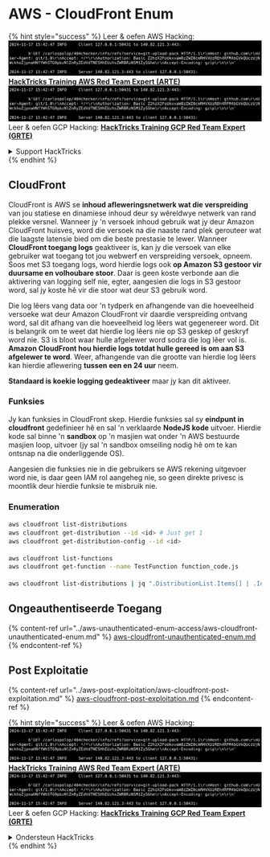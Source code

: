 # AWS - CloudFront Enum

{% hint style="success" %}
Leer & oefen AWS Hacking:<img src="../../../.gitbook/assets/image (1).png" alt="" data-size="line">[**HackTricks Training AWS Red Team Expert (ARTE)**](https://training.hacktricks.xyz/courses/arte)<img src="../../../.gitbook/assets/image (1).png" alt="" data-size="line">\
Leer & oefen GCP Hacking: <img src="../../../.gitbook/assets/image (2).png" alt="" data-size="line">[**HackTricks Training GCP Red Team Expert (GRTE)**<img src="../../../.gitbook/assets/image (2).png" alt="" data-size="line">](https://training.hacktricks.xyz/courses/grte)

<details>

<summary>Support HackTricks</summary>

* Kyk na die [**subskripsie planne**](https://github.com/sponsors/carlospolop)!
* **Sluit aan by die** 💬 [**Discord groep**](https://discord.gg/hRep4RUj7f) of die [**telegram groep**](https://t.me/peass) of **volg** ons op **Twitter** 🐦 [**@hacktricks\_live**](https://twitter.com/hacktricks\_live)**.**
* **Deel hacking truuks deur PRs in te dien na die** [**HackTricks**](https://github.com/carlospolop/hacktricks) en [**HackTricks Cloud**](https://github.com/carlospolop/hacktricks-cloud) github repos.

</details>
{% endhint %}

## CloudFront

CloudFront is AWS se **inhoud afleweringsnetwerk wat die verspreiding** van jou statiese en dinamiese inhoud deur sy wêreldwye netwerk van rand plekke versnel. Wanneer jy 'n versoek inhoud gebruik wat jy deur Amazon CloudFront huisves, word die versoek na die naaste rand plek gerouteer wat die laagste latensie bied om die beste prestasie te lewer. Wanneer **CloudFront toegang logs** geaktiveer is, kan jy die versoek van elke gebruiker wat toegang tot jou webwerf en verspreiding versoek, opneem. Soos met S3 toegang logs, word hierdie logs ook **op Amazon S3 gestoor vir duursame en volhoubare stoor**. Daar is geen koste verbonde aan die aktivering van logging self nie, egter, aangesien die logs in S3 gestoor word, sal jy koste hê vir die stoor wat deur S3 gebruik word.

Die log lêers vang data oor 'n tydperk en afhangende van die hoeveelheid versoeke wat deur Amazon CloudFront vir daardie verspreiding ontvang word, sal dit afhang van die hoeveelheid log lêers wat gegenereer word. Dit is belangrik om te weet dat hierdie log lêers nie op S3 geskep of geskryf word nie. S3 is bloot waar hulle afgelewer word sodra die log lêer vol is. **Amazon CloudFront hou hierdie logs totdat hulle gereed is om aan S3 afgelewer te word**. Weer, afhangende van die grootte van hierdie log lêers kan hierdie aflewering **tussen een en 24 uur** neem.

**Standaard is koekie logging gedeaktiveer** maar jy kan dit aktiveer.

### Funksies

Jy kan funksies in CloudFront skep. Hierdie funksies sal sy **eindpunt in cloudfront** gedefinieer hê en sal 'n verklaarde **NodeJS kode** uitvoer. Hierdie kode sal binne 'n **sandbox** op 'n masjien wat onder 'n AWS bestuurde masjien loop, uitvoer (jy sal 'n sandbox omseiling nodig hê om te kan ontsnap na die onderliggende OS).

Aangesien die funksies nie in die gebruikers se AWS rekening uitgevoer word nie, is daar geen IAM rol aangeheg nie, so geen direkte privesc is moontlik deur hierdie funksie te misbruik nie.

### Enumeration
```bash
aws cloudfront list-distributions
aws cloudfront get-distribution --id <id> # Just get 1
aws cloudfront get-distribution-config --id <id>

aws cloudfront list-functions
aws cloudfront get-function --name TestFunction function_code.js

aws cloudfront list-distributions | jq ".DistributionList.Items[] | .Id, .Origins.Items[].Id, .Origins.Items[].DomainName, .AliasICPRecordals[].CNAME"
```
## Ongeauthentiseerde Toegang

{% content-ref url="../aws-unauthenticated-enum-access/aws-cloudfront-unauthenticated-enum.md" %}
[aws-cloudfront-unauthenticated-enum.md](../aws-unauthenticated-enum-access/aws-cloudfront-unauthenticated-enum.md)
{% endcontent-ref %}

## Post Exploitatie

{% content-ref url="../aws-post-exploitation/aws-cloudfront-post-exploitation.md" %}
[aws-cloudfront-post-exploitation.md](../aws-post-exploitation/aws-cloudfront-post-exploitation.md)
{% endcontent-ref %}

{% hint style="success" %}
Leer & oefen AWS Hacking:<img src="../../../.gitbook/assets/image (1).png" alt="" data-size="line">[**HackTricks Training AWS Red Team Expert (ARTE)**](https://training.hacktricks.xyz/courses/arte)<img src="../../../.gitbook/assets/image (1).png" alt="" data-size="line">\
Leer & oefen GCP Hacking: <img src="../../../.gitbook/assets/image (2).png" alt="" data-size="line">[**HackTricks Training GCP Red Team Expert (GRTE)**<img src="../../../.gitbook/assets/image (2).png" alt="" data-size="line">](https://training.hacktricks.xyz/courses/grte)

<details>

<summary>Ondersteun HackTricks</summary>

* Kyk na die [**subskripsie planne**](https://github.com/sponsors/carlospolop)!
* **Sluit aan by die** 💬 [**Discord groep**](https://discord.gg/hRep4RUj7f) of die [**telegram groep**](https://t.me/peass) of **volg** ons op **Twitter** 🐦 [**@hacktricks\_live**](https://twitter.com/hacktricks\_live)**.**
* **Deel hacking truuks deur PRs in te dien na die** [**HackTricks**](https://github.com/carlospolop/hacktricks) en [**HackTricks Cloud**](https://github.com/carlospolop/hacktricks-cloud) github repos.

</details>
{% endhint %}
